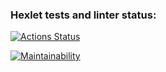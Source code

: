 ### Hexlet tests and linter status:
[![Actions Status](https://github.com/alinagaripova/frontend-project-44/workflows/hexlet-check/badge.svg)](https://github.com/alinagaripova/frontend-project-44/actions)

[![Maintainability](https://api.codeclimate.com/v1/badges/71a59670658b906bc583/maintainability)](https://codeclimate.com/github/alinagaripova/frontend-project-44/maintainability)